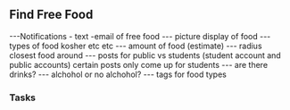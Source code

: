## Find Free Food
---Notifications - text -email of free food
--- picture display of food 
--- types of food kosher etc etc 
--- amount of food (estimate) 
--- radius closest food around 
--- posts for public vs students (student account and public accounts) certain posts only come up for students 
--- are there drinks?
--- alchohol or no alchohol? 
--- tags for food types 

### Tasks
